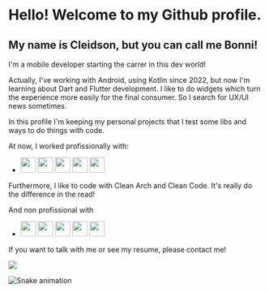 # Hello! Welcome to my Github profile.
## My name is Cleidson, but you can call me Bonni!

I'm a mobile developer starting the carrer in this dev world!

Actually, I've working with Android, using Kotlin since 2022, but now I'm learning about Dart and Flutter development.
I like to do widgets which turn the experience more easily for the final consumer. So I search for UX/UI news sometimes.

In this profile I'm keeping my personal projects that I test some libs and ways to do things with code.

At now, I worked profissionally with: 
- <img src="https://cdn.jsdelivr.net/gh/devicons/devicon/icons/kotlin/kotlin-original.svg"  width="30" height="30"/>  <img src="https://cdn.jsdelivr.net/gh/devicons/devicon/icons/androidstudio/androidstudio-original.svg" width="30" height="30" /> <img src="https://cdn.jsdelivr.net/gh/devicons/devicon/icons/git/git-original.svg"  width="30" height="30"/> <img src="https://cdn.jsdelivr.net/gh/devicons/devicon/icons/figma/figma-original.svg" width="30" height="30"/> <img src="https://cdn.jsdelivr.net/gh/devicons/devicon/icons/confluence/confluence-original.svg" width="30" height="30"/>

Furthermore, I like to code with Clean Arch and Clean Code. It's really do the difference in the read!          
     
And non profissional with
- <img src="https://cdn.jsdelivr.net/gh/devicons/devicon/icons/dart/dart-original.svg"  width="30" height="30"/>  <img src="https://cdn.jsdelivr.net/gh/devicons/devicon/icons/flutter/flutter-original.svg"  width="30" height="30"/>  <img src="https://cdn.jsdelivr.net/gh/devicons/devicon/icons/python/python-original.svg"  width="30" height="30"/>  <img src="https://cdn.jsdelivr.net/gh/devicons/devicon/icons/vscode/vscode-original.svg"  width="30" height="30"/>  <img src="https://cdn.jsdelivr.net/gh/devicons/devicon/icons/gimp/gimp-original.svg" width="30" height="30" />
   

If you want to talk with me or see my resume, please contact me!

<a href="https://www.linkedin.com/in/cleidsonbononi" target="_blank"><img loading="lazy" src="https://img.shields.io/badge/-LinkedIn-%230077B5?style=for-the-badge&logo=linkedin&logoColor=white" target="_blank"></a>

![Snake animation](https://github.com/bonnivaldo/bonnivaldo/blob/output/github-contribution-grid-snake.svg)
